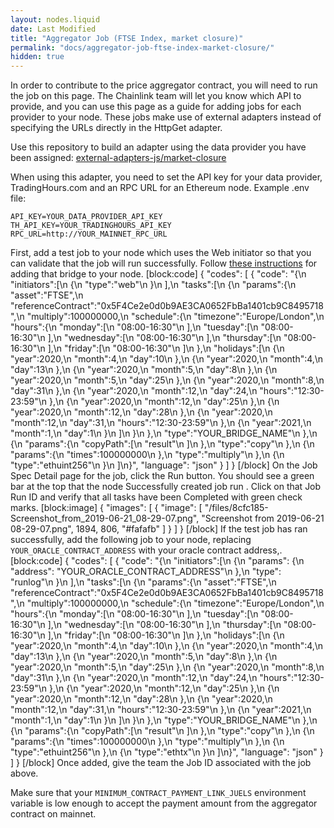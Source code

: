 ```yaml
---
layout: nodes.liquid
date: Last Modified
title: "Aggregator Job (FTSE Index, market closure)"
permalink: "docs/aggregator-job-ftse-index-market-closure/"
hidden: true
---
```

In order to contribute to the price aggregator contract, you will need to run the job on this page. The Chainlink team will let you know which API to provide, and you can use this page as a guide for adding jobs for each provider to your node. These jobs make use of external adapters instead of specifying the URLs directly in the HttpGet adapter.

Use this repository to build an adapter using the data provider you have been assigned: 
[external-adapters-js/market-closure](https://github.com/smartcontractkit/external-adapters-js/tree/master/market-closure)

When using this adapter, you need to set the API key for your data provider, TradingHours.com and an RPC URL for an Ethereum node. Example .env file:

```
API_KEY=YOUR_DATA_PROVIDER_API_KEY
TH_API_KEY=YOUR_TRADINGHOURS_API_KEY
RPC_URL=http://YOUR_MAINNET_RPC_URL
```

First, add a test job to your node which uses the Web initiator so that you can validate that the job will run successfully. Follow [these instructions](../node-operators/) for adding that bridge to your node.
[block:code]
{
  "codes": [
    {
      "code": "{\n    \"initiators\":[\n        {\n            \"type\":\"web\"\n        }\n    ],\n    \"tasks\":[\n        {\n            \"params\":{\n                \"asset\":\"FTSE\",\n                \"referenceContract\":\"0x5F4Ce2e0d0b9AE3CA0652FbBa1401cb9C8495718\",\n                \"multiply\":100000000,\n                \"schedule\":{\n                    \"timezone\":\"Europe/London\",\n                    \"hours\":{\n                        \"monday\":[\n                            \"08:00-16:30\"\n                        ],\n                        \"tuesday\":[\n                            \"08:00-16:30\"\n                        ],\n                        \"wednesday\":[\n                            \"08:00-16:30\"\n                        ],\n                        \"thursday\":[\n                            \"08:00-16:30\"\n                        ],\n                        \"friday\":[\n                            \"08:00-16:30\"\n                        ]\n                    },\n                    \"holidays\":[\n                        {\n                            \"year\":2020,\n                            \"month\":4,\n                            \"day\":10\n                        },\n                        {\n                            \"year\":2020,\n                            \"month\":4,\n                            \"day\":13\n                        },\n                        {\n                            \"year\":2020,\n                            \"month\":5,\n                            \"day\":8\n                        },\n                        {\n                            \"year\":2020,\n                            \"month\":5,\n                            \"day\":25\n                        },\n                        {\n                            \"year\":2020,\n                            \"month\":8,\n                            \"day\":31\n                        },\n                        {\n                            \"year\":2020,\n                            \"month\":12,\n                            \"day\":24,\n                            \"hours\":\"12:30-23:59\"\n                        },\n                        {\n                            \"year\":2020,\n                            \"month\":12,\n                            \"day\":25\n                        },\n                        {\n                            \"year\":2020,\n                            \"month\":12,\n                            \"day\":28\n                        },\n                        {\n                            \"year\":2020,\n                            \"month\":12,\n                            \"day\":31,\n                            \"hours\":\"12:30-23:59\"\n                        },\n                        {\n                            \"year\":2021,\n                            \"month\":1,\n                            \"day\":1\n                        }\n                    ]\n                }\n            },\n            \"type\":\"YOUR_BRIDGE_NAME\"\n        },\n        {\n            \"params\":{\n                \"copyPath\":[\n                    \"result\"\n                ]\n            },\n            \"type\":\"copy\"\n        },\n        {\n            \"params\":{\n                \"times\":100000000\n            },\n            \"type\":\"multiply\"\n        },\n        {\n            \"type\":\"ethuint256\"\n        }\n    ]\n}",
      "language": "json"
    }
  ]
}
[/block]
On the Job Spec Detail page for the job, click the Run button. You should see a green bar at the top that the node Successfully created job run <JobRunID>. Click on that Job Run ID and verify that all tasks have been Completed with green check marks.
[block:image]
{
  "images": [
    {
      "image": [
        "/files/8cfc185-Screenshot_from_2019-06-21_08-29-07.png",
        "Screenshot from 2019-06-21 08-29-07.png",
        1894,
        806,
        "#fafafb"
      ]
    }
  ]
}
[/block]
If the test job has ran successfully, add the following job to your node, replacing `YOUR_ORACLE_CONTRACT_ADDRESS` with your oracle contract address,.
[block:code]
{
  "codes": [
    {
      "code": "{\n    \"initiators\":[\n        {\n            \"params\": {\n                \"address\": \"YOUR_ORACLE_CONTRACT_ADDRESS\"\n            },\n            \"type\": \"runlog\"\n        }\n    ],\n    \"tasks\":[\n        {\n            \"params\":{\n                \"asset\":\"FTSE\",\n                \"referenceContract\":\"0x5F4Ce2e0d0b9AE3CA0652FbBa1401cb9C8495718\",\n                \"multiply\":100000000,\n                \"schedule\":{\n                    \"timezone\":\"Europe/London\",\n                    \"hours\":{\n                        \"monday\":[\n                            \"08:00-16:30\"\n                        ],\n                        \"tuesday\":[\n                            \"08:00-16:30\"\n                        ],\n                        \"wednesday\":[\n                            \"08:00-16:30\"\n                        ],\n                        \"thursday\":[\n                            \"08:00-16:30\"\n                        ],\n                        \"friday\":[\n                            \"08:00-16:30\"\n                        ]\n                    },\n                    \"holidays\":[\n                        {\n                            \"year\":2020,\n                            \"month\":4,\n                            \"day\":10\n                        },\n                        {\n                            \"year\":2020,\n                            \"month\":4,\n                            \"day\":13\n                        },\n                        {\n                            \"year\":2020,\n                            \"month\":5,\n                            \"day\":8\n                        },\n                        {\n                            \"year\":2020,\n                            \"month\":5,\n                            \"day\":25\n                        },\n                        {\n                            \"year\":2020,\n                            \"month\":8,\n                            \"day\":31\n                        },\n                        {\n                            \"year\":2020,\n                            \"month\":12,\n                            \"day\":24,\n                            \"hours\":\"12:30-23:59\"\n                        },\n                        {\n                            \"year\":2020,\n                            \"month\":12,\n                            \"day\":25\n                        },\n                        {\n                            \"year\":2020,\n                            \"month\":12,\n                            \"day\":28\n                        },\n                        {\n                            \"year\":2020,\n                            \"month\":12,\n                            \"day\":31,\n                            \"hours\":\"12:30-23:59\"\n                        },\n                        {\n                            \"year\":2021,\n                            \"month\":1,\n                            \"day\":1\n                        }\n                    ]\n                }\n            },\n            \"type\":\"YOUR_BRIDGE_NAME\"\n        },\n        {\n            \"params\":{\n                \"copyPath\":[\n                    \"result\"\n                ]\n            },\n            \"type\":\"copy\"\n        },\n        {\n            \"params\":{\n                \"times\":100000000\n            },\n            \"type\":\"multiply\"\n        },\n        {\n            \"type\":\"ethuint256\"\n        },\n        {\n            \"type\":\"ethtx\"\n        }\n    ]\n}",
      "language": "json"
    }
  ]
}
[/block]
Once added, give the team the Job ID associated with the job above.

Make sure that your `MINIMUM_CONTRACT_PAYMENT_LINK_JUELS` environment variable is low enough to accept the payment amount from the aggregator contract on mainnet.
